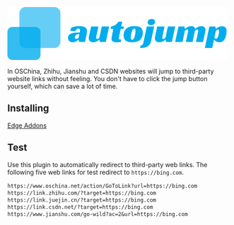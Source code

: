 [![autojump](icon.svg "autojump")](https://github.com/linbingquan/autojump)

In OSChina, Zhihu, Jianshu and CSDN websites will jump to third-party website links without feeling. You don't have to click the jump button yourself, which can save a lot of time.

## Installing

[Edge Addons](https://microsoftedge.microsoft.com/addons/detail/autojump/kbhcphjkaedjlbkhaikmjidejkppmkih)

## Test

Use this plugin to automatically redirect to third-party web links. The following five web links for test redirect to `https://bing.com`.

```
https://www.oschina.net/action/GoToLink?url=https://bing.com
https://link.zhihu.com/?target=https://bing.com
https://link.juejin.cn/?target=https://bing.com
https://link.csdn.net/?target=https://bing.com
https://www.jianshu.com/go-wild?ac=2&url=https://bing.com
```